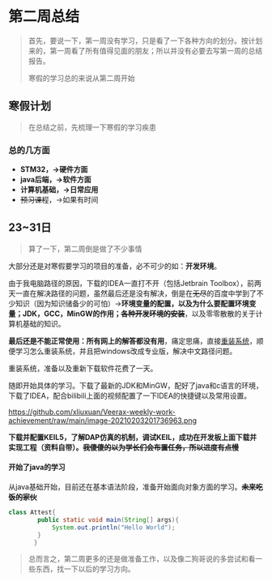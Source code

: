 # 第二周总结

> 首先，要说一下，第一周没有学习，只是看了一下各种方向的划分。按计划来的，第一周看了所有值得见面的朋友；所以并没有必要去写第一周的总结报告。
>
> 寒假的学习总的来说从第二周开始

## 寒假计划

> 在总结之前，先梳理一下寒假的学习疾患

### 总的几方面

* **STM32，->硬件方面**
* **java后端，->软件方面**
* **计算机基础，->日常应用**
* ~~预习课程~~，->如果有时间



## 23~31日

> 算了一下，第二周倒是做了不少事情

大部分还是对寒假要学习的项目的准备，必不可少的如：**开发环境**。

由于我电脑路径的原因，下载的IDEA一直打不开（包括Jetbrain Toolbox），前两天一直在解决路径的问题，虽然最后还是没有解决，倒是在~~无尽~~的百度中学到了不少知识（因为知识储备少的可怕）->**环境变量的配置，以及为什么要配置环境变量；JDK，GCC，MinGW的作用；~~各种开发环境的安装~~**，以及零零散散的关于计算机基础的知识。

**最后还是不能正常使用：所有网上的解答都没有用**，痛定思痛，直接<u>重装系统</u>，顺便学习怎么重装系统，并且把windows改成专业版，解决中文路径问题。

重装系统，准备以及重新下载软件花费了一天。

随即开始具体的学习。下载了最新的JDK和MinGW，配好了java和c语言的环境，下载了IDEA，配合bilibili上面的视频配置了一下IDEA的快捷键以及常用设置。

https://github.com/xliuxuan/Veerax-weekly-work-achievement/raw/main/image-20210203201736963.png

**下载并配置KEIL5，了解DAP仿真的机制，调试KEIL，成功在开发板上面下载并实现工程（资料自带）。~~我傻傻的以为学长们会布置任务，所以进度有点慢~~**

#### 开始了java的学习

从java基础开始，目前还在基本语法阶段，准备开始面向对象方面的学习。**~~未来吃饭的家伙~~**

```java
class Attest{
        public static void main(String[] args){
            System.out.println("Hello World");
        }
       }
```

> 总而言之，第二周更多的还是做准备工作，以及像二狗哥说的多尝试和看一些东西，找一下以后的学习方向。